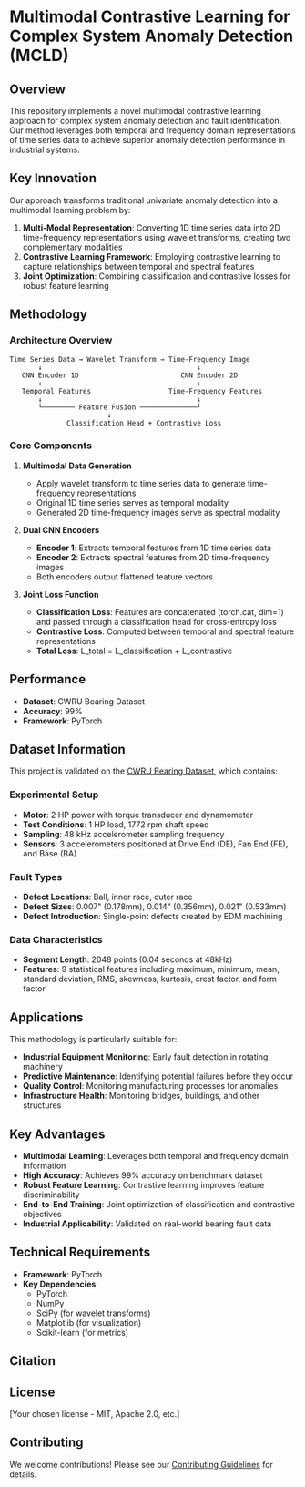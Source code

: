 # Multimodal Contrastive Learning for Complex System Anomaly Detection (MCLD)

## Overview

This repository implements a novel multimodal contrastive learning approach for complex system anomaly detection and fault identification. Our method leverages both temporal and frequency domain representations of time series data to achieve superior anomaly detection performance in industrial systems.

## Key Innovation

Our approach transforms traditional univariate anomaly detection into a multimodal learning problem by:

1. **Multi-Modal Representation**: Converting 1D time series data into 2D time-frequency representations using wavelet transforms, creating two complementary modalities
2. **Contrastive Learning Framework**: Employing contrastive learning to capture relationships between temporal and spectral features
3. **Joint Optimization**: Combining classification and contrastive losses for robust feature learning

## Methodology

### Architecture Overview

```
Time Series Data → Wavelet Transform → Time-Frequency Image
       ↓                                      ↓
   CNN Encoder 1D                         CNN Encoder 2D
       ↓                                      ↓
   Temporal Features                   Time-Frequency Features
       ↓                                      ↓
       └──────── Feature Fusion ──────────────┘
                        ↓
              Classification Head + Contrastive Loss
```

### Core Components

1. **Multimodal Data Generation**
   - Apply wavelet transform to time series data to generate time-frequency representations
   - Original 1D time series serves as temporal modality
   - Generated 2D time-frequency images serve as spectral modality

2. **Dual CNN Encoders**
   - **Encoder 1**: Extracts temporal features from 1D time series data
   - **Encoder 2**: Extracts spectral features from 2D time-frequency images
   - Both encoders output flattened feature vectors

3. **Joint Loss Function**
   - **Classification Loss**: Features are concatenated (torch.cat, dim=1) and passed through a classification head for cross-entropy loss
   - **Contrastive Loss**: Computed between temporal and spectral feature representations
   - **Total Loss**: L_total = L_classification + L_contrastive

## Performance

- **Dataset**: CWRU Bearing Dataset
- **Accuracy**: 99%
- **Framework**: PyTorch

## Dataset Information

This project is validated on the [CWRU Bearing Dataset](https://www.kaggle.com/datasets/brjapon/cwru-bearing-datasets), which contains:

### Experimental Setup
- **Motor**: 2 HP power with torque transducer and dynamometer
- **Test Conditions**: 1 HP load, 1772 rpm shaft speed
- **Sampling**: 48 kHz accelerometer sampling frequency
- **Sensors**: 3 accelerometers positioned at Drive End (DE), Fan End (FE), and Base (BA)

### Fault Types
- **Defect Locations**: Ball, inner race, outer race
- **Defect Sizes**: 0.007" (0.178mm), 0.014" (0.356mm), 0.021" (0.533mm)
- **Defect Introduction**: Single-point defects created by EDM machining

### Data Characteristics
- **Segment Length**: 2048 points (0.04 seconds at 48kHz)
- **Features**: 9 statistical features including maximum, minimum, mean, standard deviation, RMS, skewness, kurtosis, crest factor, and form factor

## Applications

This methodology is particularly suitable for:
- **Industrial Equipment Monitoring**: Early fault detection in rotating machinery
- **Predictive Maintenance**: Identifying potential failures before they occur
- **Quality Control**: Monitoring manufacturing processes for anomalies
- **Infrastructure Health**: Monitoring bridges, buildings, and other structures

## Key Advantages

- **Multimodal Learning**: Leverages both temporal and frequency domain information
- **High Accuracy**: Achieves 99% accuracy on benchmark dataset
- **Robust Feature Learning**: Contrastive learning improves feature discriminability
- **End-to-End Training**: Joint optimization of classification and contrastive objectives
- **Industrial Applicability**: Validated on real-world bearing fault data

## Technical Requirements

- **Framework**: PyTorch
- **Key Dependencies**: 
  - PyTorch
  - NumPy
  - SciPy (for wavelet transforms)
  - Matplotlib (for visualization)
  - Scikit-learn (for metrics)

## Citation


## License

[Your chosen license - MIT, Apache 2.0, etc.]

## Contributing

We welcome contributions! Please see our [Contributing Guidelines](CONTRIBUTING.md) for details.
